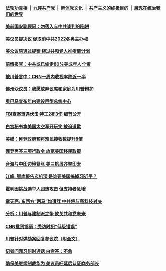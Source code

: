 

####  [法轮功真相](../../../../basic/blob/master/README.md?t=02042131) &nbsp;|&nbsp; [九评共产党](../../../../9ping.md/blob/master/README.md?t=02042131) &nbsp;|&nbsp; [解体党文化](../../../../jtdwh.md/blob/master/README.md?t=02042131)  &nbsp;|&nbsp; [共产主义的终极目的](../../../../gczydzjmd.md/blob/master/README.md?t=02042131) &nbsp;|&nbsp; [魔鬼在统治我们的世界](../../../../mgztzwmdsj.md/blob/master/README.md?t=02042131) 

#### [美前国安副顾问：勿落入与中共谈判的陷阱](../pages/soh6/470834.md?t=02042131) 
#### [美议员提决议 促取消中共2022冬奥主办权](../pages/soh6/470777.md?t=02042131) 
#### [美众议院通过提案 绕过共和党人推疫情计划](../pages/soh6/470831.md?t=02042131) 
#### [前情报官：中共或已偷走80%美成年人个资](../pages/soh6/470792.md?t=02042131) 
#### [被川普言中：CNN一周内收视率跌近一半](../pages/soh6/470813.md?t=02042131) 
#### [佛州众议员：我愿放弃议席和家庭为川普辩护](../pages/soh6/470804.md?t=02042131) 
#### [奥巴马宣布年内建设巨型总统中心](../pages/soh6/470780.md?t=02042131) 
#### [FBI查案遭遇伏击 特工2死3伤 细节公开](../pages/soh6/470795.md?t=02042131) 
#### [白宫秘书拿美国太空军开玩笑 被迫道歉](../pages/soh6/470732.md?t=02042131) 
#### [美媒：拜登政府预将难民接收数提升8倍](../pages/soh6/470771.md?t=02042131) 
#### [拜登再签三项行政令 放宽美国移民政策 ](../pages/soh6/470753.md?t=02042131) 
#### [台海与中印边境紧张 美三航母齐聚印太](../pages/soh6/470759.md?t=02042131) 
#### [江峰: 智库报告玄机深 是谁要美国搞掉习近平？](../pages/soh6/470741.md?t=02042131) 
#### [霍利因挑战选举人团遭攻击 但支持者急增](../pages/soh6/470729.md?t=02042131) 
#### [章天亮: 东西方“两马”均遭绊 中共将与高科技对决](../pages/soh6/470669.md?t=02042131) 
#### [分析：川普与建制派之争 攸关共和党未来](../pages/soh6/470684.md?t=02042131) 
#### [CNN批贺锦丽：受访时犯“低级错误”](../pages/soh6/470666.md?t=02042131) 
#### [川普针对弹劾案回复参议院（附全文）](../pages/soh6/470498.md?t=02042131) 
#### [记者问拜习何时通话 白宫答：不急](../pages/soh6/470660.md?t=02042131) 
#### [确保美继续制裁华为 美议员吁延后认证商务部长](../pages/soh6/470627.md?t=02042131) 
